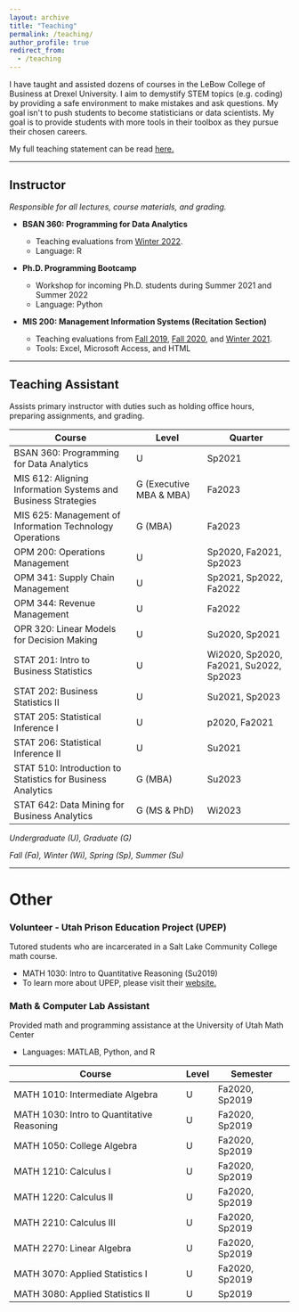 ```yaml
---
layout: archive
title: "Teaching"
permalink: /teaching/
author_profile: true
redirect_from:
  - /teaching
---
```


I have taught and assisted dozens of courses in the LeBow College of Business at Drexel University. I aim to demystify STEM topics (e.g. coding) by providing a safe environment to make mistakes and ask questions. My goal isn't to push students to become statisticians or data scientists. My goal is to provide students with more tools in their toolbox as they pursue their chosen careers. 


My full teaching statement can be read <a href="/files/BuhlerTeachingStatement.pdf" target="_blank" rel="noopener noreferrer"> here. </a> 

---

## Instructor
*Responsible for all lectures, course materials, and grading.*
- **BSAN 360: Programming for Data Analytics**
	- Teaching evaluations from <a href="/files/BSAN-360_Winter2022.pdf" target="_blank" rel="noopener noreferrer">Winter 2022</a>.
	- Language: R


- **Ph.D. Programming Bootcamp**
	- Workshop for incoming Ph.D. students during Summer 2021 and Summer 2022
	- Language: Python 

- **MIS 200: Management Information Systems (Recitation Section)**

	- Teaching evaluations from <a href="/files/MIS-200_Fall2019.pdf" target="_blank" rel="noopener noreferrer">Fall 2019</a>,  <a href="/files/MIS-200_Fall2020.pdf" target="_blank" rel="noopener noreferrer">Fall 2020</a>, and <a href="/files/MIS-200_Winter2021.pdf" target="_blank" rel="noopener noreferrer">Winter 2021</a>. 
	-  Tools: Excel, Microsoft Access, and HTML
	
---

## Teaching Assistant
Assists primary instructor with duties such as holding office hours, preparing assignments, and grading.

| Course | Level | Quarter |
| ---- | --- | --- |
| BSAN 360: Programming for Data Analytics | U | Sp2021 |
| MIS 612: Aligning Information Systems and Business Strategies | G (Executive MBA & MBA) | Fa2023 |
| MIS 625: Management of Information Technology Operations | G (MBA) | Fa2023 |
| OPM 200: Operations Management | U | Sp2020, Fa2021, Sp2023 |
| OPM 341: Supply Chain Management | U | Sp2021, Sp2022, Fa2022 |
| OPM 344: Revenue Management | U | Fa2022 |
| OPR 320: Linear Models for Decision Making | U | Su2020, Sp2021 |
| STAT 201: Intro to Business Statistics | U | Wi2020, Sp2020, Fa2021, Su2022, Sp2023 |
| STAT 202: Business Statistics II | U | Su2021, Sp2023 |
| STAT 205: Statistical Inference I  | U | p2020, Fa2021 |
| STAT 206: Statistical Inference II | U | Su2021 |
| STAT 510: Introduction to Statistics for Business Analytics | G (MBA) | Su2023 |
| STAT 642: Data Mining for Business Analytics  | G (MS & PhD) | Wi2023 |

*Undergraduate (U), Graduate (G)*

*Fall (Fa), Winter (Wi), Spring (Sp), Summer (Su)*

---

# Other
### Volunteer - Utah Prison Education Project (UPEP) 
Tutored students who are incarcerated in a Salt Lake Community College math course.
- MATH 1030: Intro to Quantitative Reasoning (Su2019)
- To learn more about UPEP,  please visit their <a href="https://prisoneducationproject.utah.edu/" target="_blank" rel="noopener noreferrer">website.</a>


### Math & Computer Lab Assistant  
Provided math and programming assistance at the University of Utah Math Center 

- Languages: MATLAB, Python, and R 

| Course | Level | Semester |
| ---- | --- | --- |
| MATH 1010: Intermediate Algebra | U | Fa2020, Sp2019 |
| MATH 1030: Intro to Quantitative Reasoning| U | Fa2020, Sp2019 |
| MATH 1050: College Algebra | U | Fa2020, Sp2019 |
| MATH 1210: Calculus I | U | Fa2020, Sp2019 |
| MATH 1220: Calculus II | U | Fa2020, Sp2019 |
| MATH 2210: Calculus III | U | Fa2020, Sp2019 |
| MATH 2270: Linear Algebra | U | Fa2020, Sp2019 |
| MATH 3070: Applied Statistics I  | U | Fa2020, Sp2019 |
| MATH 3080: Applied Statistics II| U | Sp2019 |

